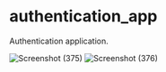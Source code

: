 # authentication_app

Authentication application.


![Screenshot (375)](https://user-images.githubusercontent.com/91770163/230959447-786225c1-ced1-4baa-bb61-5aa0c7d9b28e.png)
![Screenshot (376)](https://user-images.githubusercontent.com/91770163/230959720-c9b2b496-6fc8-4e89-925a-d1716b7f0902.png)
